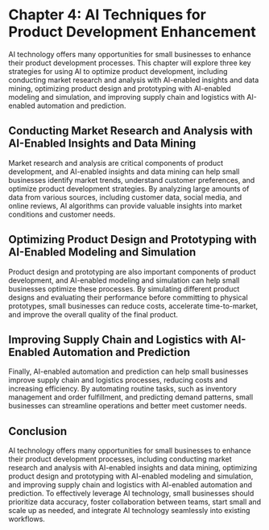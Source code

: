 Chapter 4: AI Techniques for Product Development Enhancement
============================================================

AI technology offers many opportunities for small businesses to enhance their product development processes. This chapter will explore three key strategies for using AI to optimize product development, including conducting market research and analysis with AI-enabled insights and data mining, optimizing product design and prototyping with AI-enabled modeling and simulation, and improving supply chain and logistics with AI-enabled automation and prediction.

Conducting Market Research and Analysis with AI-Enabled Insights and Data Mining
--------------------------------------------------------------------------------

Market research and analysis are critical components of product development, and AI-enabled insights and data mining can help small businesses identify market trends, understand customer preferences, and optimize product development strategies. By analyzing large amounts of data from various sources, including customer data, social media, and online reviews, AI algorithms can provide valuable insights into market conditions and customer needs.

Optimizing Product Design and Prototyping with AI-Enabled Modeling and Simulation
---------------------------------------------------------------------------------

Product design and prototyping are also important components of product development, and AI-enabled modeling and simulation can help small businesses optimize these processes. By simulating different product designs and evaluating their performance before committing to physical prototypes, small businesses can reduce costs, accelerate time-to-market, and improve the overall quality of the final product.

Improving Supply Chain and Logistics with AI-Enabled Automation and Prediction
------------------------------------------------------------------------------

Finally, AI-enabled automation and prediction can help small businesses improve supply chain and logistics processes, reducing costs and increasing efficiency. By automating routine tasks, such as inventory management and order fulfillment, and predicting demand patterns, small businesses can streamline operations and better meet customer needs.

Conclusion
----------

AI technology offers many opportunities for small businesses to enhance their product development processes, including conducting market research and analysis with AI-enabled insights and data mining, optimizing product design and prototyping with AI-enabled modeling and simulation, and improving supply chain and logistics with AI-enabled automation and prediction. To effectively leverage AI technology, small businesses should prioritize data accuracy, foster collaboration between teams, start small and scale up as needed, and integrate AI technology seamlessly into existing workflows.
